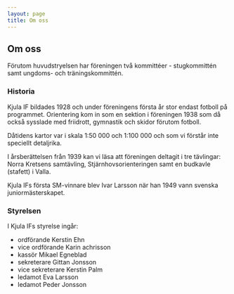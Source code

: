 ```yaml
---
layout: page
title: Om oss
---
```


## Om oss

Förutom huvudstryelsen har föreningen två kommittéer - stugkommittén samt ungdoms- och träningskommittén.

### Historia

Kjula IF bildades 1928 och under föreningens första år stor endast fotboll på programmet. Orientering kom in som en sektion i föreningen 1938 som då också sysslade med friidrott, gymnastik och skidor förutom fotboll.

Dåtidens kartor var i skala 1:50 000 och 1:100 000 och som vi förstår inte speciellt detaljrika.

I årsberättelsen från 1939 kan vi läsa att föreningen deltagit i tre tävlingar: Norra Kretsens samtävling, Stjärnhovsorienteringen samt en budkavle (stafett) i Valla.

Kjula IFs första SM-vinnare blev Ivar Larsson när han 1949 vann svenska juniormästerskapet.

### Styrelsen

I Kjula IFs styrelse ingår:

* ordförande Kerstin Ehn
* vice ordförande Karin achrisson
* kassör Mikael Egneblad
* sekreterare Gittan Jonsson
* vice sekreterare Kerstin Palm
* ledamot Eva Larsson
* ledamot Peder Jonsson
